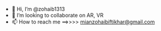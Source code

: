 - 👋 Hi, I’m @zohaib1313
- 💞️ I’m looking to collaborate on AR, VR
- 📫 How to reach me ==>>>> mianzohaibiftikhar@gmail.com

